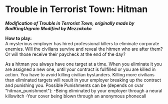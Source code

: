 Trouble in Terrorist Town: Hitman
==========
***Modification of Trouble in Terrorist Town, originally made by BadKingUrgrain***
***Modified by Mezzokoko***

**How to play:**   
A mysterious employer has hired professional killers to eliminate corporate enemies. Will the civilians survive and reveal the hitmen who are after them?
Or will those receive their paycheck at the end of the day?

As a hitman you always have one target at a time. When you eliminate it you are assigned a new one, until your contract is fullfilled or you are killed in action.
You have to avoid killing civilian bystanders. Killing more civilians than eliminated targets will result in your employer breaking up the contract and punishing you.
Possible Punishments can be (depends on cvar "hitman_punishment"):
	-Being eliminated by your employer through a neural killswitch
	-Your cover being blown through an anonymous phonecall
